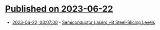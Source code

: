 # [Published on 2023-06-22](index.md)

* [2023-06-22, 03:07:00](https://soylentnews.org/article.pl?sid=23/06/21/1219235&from=rss) - [Semiconductor Lasers Hit Steel-Slicing Levels](https://soylentnews.org/article.pl?sid=23/06/21/1219235&from=rss)
